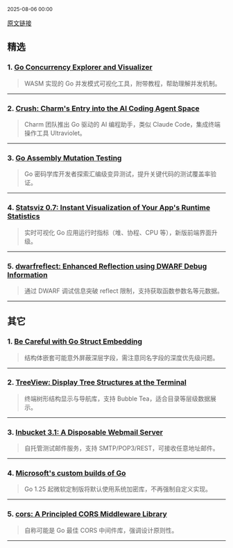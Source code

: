 <sub>2025-08-06 00:00</sub>


[原文链接](https://golangweekly.com/issues/565)


## 精选

### 1. [Go Concurrency Explorer and Visualizer](https://golangweekly.com/link/172730/rss)
> WASM 实现的 Go 并发模式可视化工具，附带教程，帮助理解并发机制。

---

### 2. [Crush: Charm's Entry into the AI Coding Agent Space](https://golangweekly.com/link/172732/rss)
> Charm 团队推出 Go 驱动的 AI 编程助手，类似 Claude Code，集成终端操作工具 Ultraviolet。

---

### 3. [Go Assembly Mutation Testing](https://golangweekly.com/link/172738/rss)
> Go 密码学库开发者探索汇编级变异测试，提升关键代码的测试覆盖率验证。

---

### 4. [Statsviz 0.7: Instant Visualization of Your App's Runtime Statistics](https://golangweekly.com/link/172743/rss)
> 实时可视化 Go 应用运行时指标（堆、协程、CPU 等），新版前端界面升级。

---

### 5. [dwarfreflect: Enhanced Reflection using DWARF Debug Information](https://golangweekly.com/link/172749/rss)
> 通过 DWARF 调试信息突破 reflect 限制，支持获取函数参数名等元数据。

---

## 其它

### 1. [Be Careful with Go Struct Embedding](https://golangweekly.com/link/172739/rss)
> 结构体嵌套可能意外屏蔽深层字段，需注意同名字段的深度优先级问题。

---

### 2. [TreeView: Display Tree Structures at the Terminal](https://golangweekly.com/link/172744/rss)
> 终端树形结构显示与导航库，支持 Bubble Tea，适合目录等层级数据展示。

---

### 3. [Inbucket 3.1: A Disposable Webmail Server](https://golangweekly.com/link/172747/rss)
> 自托管测试邮件服务，支持 SMTP/POP3/REST，可接收任意地址邮件。

---

### 4. [Microsoft's custom builds of Go](https://golangweekly.com/link/172737/rss)
> Go 1.25 起微软定制版将默认使用系统加密库，不再强制自定义实现。

---

### 5. [cors: A Principled CORS Middleware Library](https://golangweekly.com/link/172750/rss)
> 自称可能是 Go 最佳 CORS 中间件库，强调设计原则性。

---
    